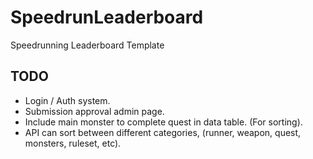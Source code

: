 # SpeedrunLeaderboard
Speedrunning Leaderboard Template

## TODO
- Login / Auth system.
- Submission approval admin page. 
- Include main monster to complete quest in data table. (For sorting).
- API can sort between different categories, (runner, weapon, quest, monsters, ruleset, etc).